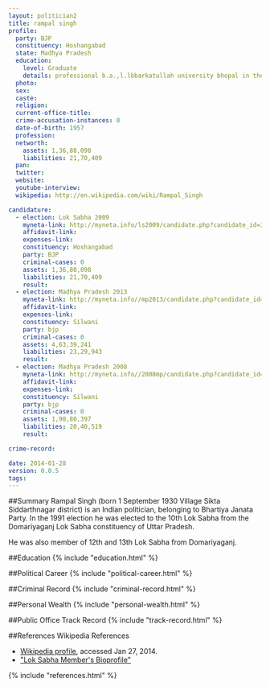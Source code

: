 ```yaml
---
layout: politician2
title: rampal singh
profile: 
  party: BJP
  constituency: Hoshangabad
  state: Madhya Pradesh
  education: 
    level: Graduate
    details: professional b.a.,l.lbbarkatullah university bhopal in the year 1989
  photo: 
  sex: 
  caste: 
  religion: 
  current-office-title: 
  crime-accusation-instances: 0
  date-of-birth: 1957
  profession: 
  networth: 
    assets: 1,36,88,098
    liabilities: 21,70,409
  pan: 
  twitter: 
  website: 
  youtube-interview: 
  wikipedia: http://en.wikipedia.com/wiki/Rampal_Singh

candidature: 
  - election: Lok Sabha 2009
    myneta-link: http://myneta.info/ls2009/candidate.php?candidate_id=3380
    affidavit-link: 
    expenses-link: 
    constituency: Hoshangabad 
    party: BJP
    criminal-cases: 0
    assets: 1,36,88,098
    liabilities: 21,70,409
    result:  
  - election: Madhya Pradesh 2013
    myneta-link: http://myneta.info//mp2013/candidate.php?candidate_id=337
    affidavit-link: 
    expenses-link: 
    constituency: Silwani 
    party: bjp
    criminal-cases: 0
    assets: 4,63,39,241
    liabilities: 23,29,943
    result:  
  - election: Madhya Pradesh 2008
    myneta-link: http://myneta.info//2008mp/candidate.php?candidate_id=296
    affidavit-link: 
    expenses-link: 
    constituency: Silwani 
    party: bjp
    criminal-cases: 0
    assets: 1,90,80,397
    liabilities: 20,40,519
    result:  

crime-record: 

date: 2014-01-28
version: 0.0.5
tags: 
---
```

##Summary
Rampal Singh (born 1 September 1930 Village Sikta Siddarthnagar district) is an Indian politician, belonging to Bhartiya Janata Party. In the 1991 election he was elected to the 10th Lok Sabha from the Domariyaganj Lok Sabha constituency of Uttar Pradesh.

He was also member of 12th and 13th Lok Sabha from Domariyaganj.


##Education
{% include "education.html" %}


##Political Career
{% include "political-career.html" %}


##Criminal Record
{% include "criminal-record.html" %}


##Personal Wealth
{% include "personal-wealth.html" %}


##Public Office Track Record
{% include "track-record.html" %}


##References
Wikipedia References
- [Wikipedia profile]({{page.profile.wikipedia}}), accessed Jan 27, 2014.
- ["Lok Sabha Member's Bioprofile"][wiki1]

[wiki1]: http://164.100.47.132/LssNew/Members/Biography.aspx?mpsno=456


{% include "references.html" %}
